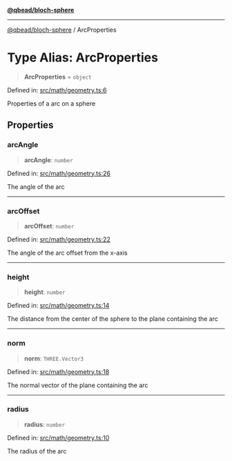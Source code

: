 [**@qbead/bloch-sphere**](../index.md)

***

[@qbead/bloch-sphere](../index.md) / ArcProperties

# Type Alias: ArcProperties

> **ArcProperties** = `object`

Defined in: [src/math/geometry.ts:6](https://github.com/qbead/bloch-sphere/blob/81a59121ea27596e77408b4ed592f344f3dd0304/src/math/geometry.ts#L6)

Properties of a arc on a sphere

## Properties

### arcAngle

> **arcAngle**: `number`

Defined in: [src/math/geometry.ts:26](https://github.com/qbead/bloch-sphere/blob/81a59121ea27596e77408b4ed592f344f3dd0304/src/math/geometry.ts#L26)

The angle of the arc

***

### arcOffset

> **arcOffset**: `number`

Defined in: [src/math/geometry.ts:22](https://github.com/qbead/bloch-sphere/blob/81a59121ea27596e77408b4ed592f344f3dd0304/src/math/geometry.ts#L22)

The angle of the arc offset from the x-axis

***

### height

> **height**: `number`

Defined in: [src/math/geometry.ts:14](https://github.com/qbead/bloch-sphere/blob/81a59121ea27596e77408b4ed592f344f3dd0304/src/math/geometry.ts#L14)

The distance from the center of the sphere to the plane containing the arc

***

### norm

> **norm**: `THREE.Vector3`

Defined in: [src/math/geometry.ts:18](https://github.com/qbead/bloch-sphere/blob/81a59121ea27596e77408b4ed592f344f3dd0304/src/math/geometry.ts#L18)

The normal vector of the plane containing the arc

***

### radius

> **radius**: `number`

Defined in: [src/math/geometry.ts:10](https://github.com/qbead/bloch-sphere/blob/81a59121ea27596e77408b4ed592f344f3dd0304/src/math/geometry.ts#L10)

The radius of the arc
